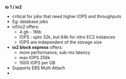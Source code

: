 
**io 1 / io2**

- critical for jobs that need higher IOPS and throughputs
- Eg: database jobs
- io1/io2 offers:
	- 4 gb - 16tb
	- IOPS : upto 32k, but 64k for nitro EC2 instances
	- IOPS are independent of the storage size
- **io2 block express** offers:
	- more performance, sub-ms latency
	- max IOPS 256k
	- 1000 IOPS per GB
- Supports EBS Multi Attach
-  